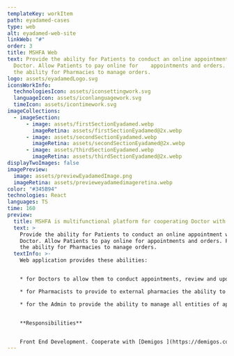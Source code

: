 ```yaml
---
templateKey: workItem
path: eyadamed-cases
type: web
alt: eyadamed-web-site
linkWeb: "#"
order: 3
title: MSHFA Web
text: Provide the ability for Patients to conduct an online appointment with a
  Doctor. Allow Patients to pay online for    appointments and orders. Provide
  the ability for Pharmacies to manage orders.
logo: assets/eyadamedLogo.svg
iconsWorkInfo:
  technologiesIcon: assets/iconsettingwork.svg
  languageIcon: assets/iconlanguagework.svg
  timeIcon: assets/icontimework.svg
imageCollections:
  - imageSection:
      - image: assets/firstSectionEyadamed.webp
        imageRetina: assets/firstSectionEyadamed@2x.webp
      - image: assets/secondSectionEyadamed.webp
        imageRetina: assets/secondSectionEyadamed@2x.webp
      - image: assets/thirdSectionEyadamed.webp
        imageRetina: assets/thirdSectionEyadamed@2x.webp
displayTwoImages: false
imagePreview:
  image: assets/previewEyadamedImage.png
  imageRetina: assets/previeweyadamedimageretina.webp
color: "#345B94"
technologies: React
languages: TS
time: 160
preview:
  title: MSHFA is multifunctional platform for cooperating Doctor with Patient
  text: >
    Provide the ability for Patients to conduct an online appointment with a
    Doctor. Allow Patients to pay online for appointments and orders. Provide
    the ability for Pharmacies to manage orders. 
  textInfo: >-
    Web application provides these abilities:


    * for Doctors to allow them to conduct appointments, review and update medical records for Patients.

    * for Pharmacists to provide to external pharmacies the ability to manage orders received from Patients via the app.

    * for the Admin to provide the ability to manage all entities of apps (Patients, Doctors, Pharmacists, Appointments, Orders, etc.). 


    **Responsibilities** 


    Front End Development. Cooperate with [Demigos ](https://demigos.com/)worked on creating new web site.
---
```

